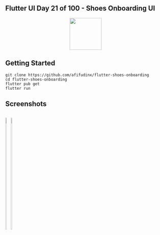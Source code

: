 ## Flutter UI Day 21 of 100 - Shoes Onboarding UI

<p align="center">
  <img src="https://avatars.githubusercontent.com/u/94339143?v=4" width=100/>
</p>

## Getting Started

```
git clone https://github.com/afifudinx/flutter-shoes-onboarding
cd flutter-shoes-onboarding
flutter pub get
flutter run
```

## Screenshots

<p style="float: left;">
  <img src="https://github.com/afifudinx/Flutter-Example/Old/flutter-shoes-onboarding/blob/main/screenshots/1.png" width="30%"/>
  <img src="https://github.com/afifudinx/Flutter-Example/Old/flutter-shoes-onboarding/blob/main/screenshots/2.png" width="30%"/>
</p>
